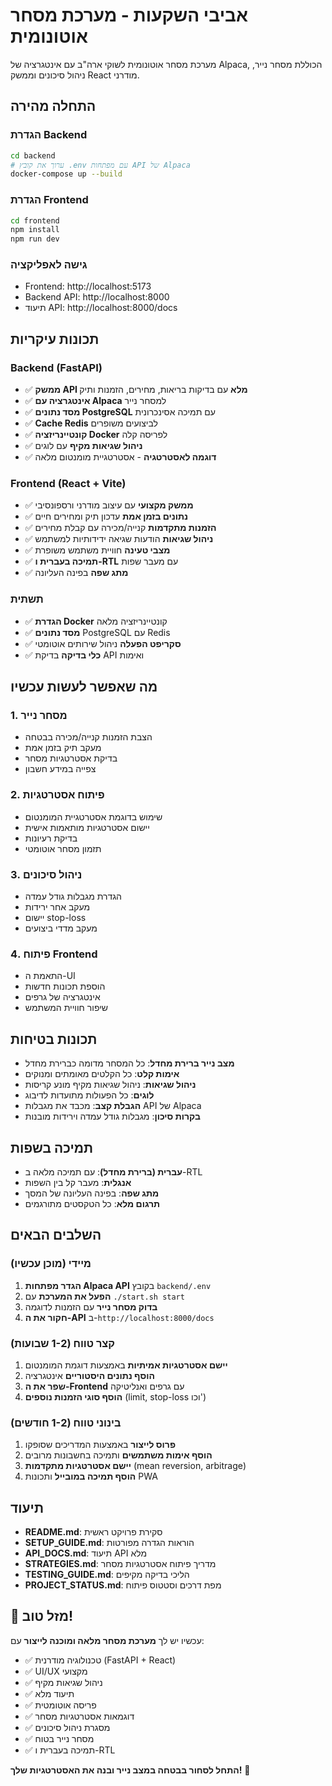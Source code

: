 # אביבי השקעות - מערכת מסחר אוטונומית

מערכת מסחר אוטונומית לשוקי ארה"ב עם אינטגרציה של Alpaca, הכוללת מסחר נייר, ניהול סיכונים וממשק React מודרני.

## התחלה מהירה

### הגדרת Backend
```bash
cd backend
# ערוך את קובץ .env עם מפתחות API של Alpaca
docker-compose up --build
```

### הגדרת Frontend
```bash
cd frontend
npm install
npm run dev
```

### גישה לאפליקציה
- Frontend: http://localhost:5173
- Backend API: http://localhost:8000
- תיעוד API: http://localhost:8000/docs

## תכונות עיקריות

### Backend (FastAPI)
- ✅ **ממשק API מלא** עם בדיקות בריאות, מחירים, הזמנות ותיק
- ✅ **אינטגרציה עם Alpaca** למסחר נייר
- ✅ **מסד נתונים PostgreSQL** עם תמיכה אסינכרונית
- ✅ **Cache Redis** לביצועים משופרים
- ✅ **קונטיינריזציה Docker** לפריסה קלה
- ✅ **ניהול שגיאות מקיף** עם לוגים
- ✅ **דוגמה לאסטרטגיה** - אסטרטגיית מומנטום מלאה

### Frontend (React + Vite)
- ✅ **ממשק מקצועי** עם עיצוב מודרני ורספונסיבי
- ✅ **נתונים בזמן אמת** עדכון תיק ומחירים חיים
- ✅ **הזמנות מתקדמות** קנייה/מכירה עם קבלת מחירים
- ✅ **ניהול שגיאות** הודעות שגיאה ידידותיות למשתמש
- ✅ **מצבי טעינה** חוויית משתמש משופרת
- ✅ **תמיכה בעברית ו-RTL** עם מעבר שפות
- ✅ **מתג שפה** בפינה העליונה

### תשתית
- ✅ **הגדרת Docker** קונטיינריזציה מלאה
- ✅ **מסד נתונים** PostgreSQL עם Redis
- ✅ **סקריפט הפעלה** ניהול שירותים אוטומטי
- ✅ **כלי בדיקה** בדיקת API ואימות

## מה שאפשר לעשות עכשיו

### 1. **מסחר נייר**
- הצבת הזמנות קנייה/מכירה בבטחה
- מעקב תיק בזמן אמת
- בדיקת אסטרטגיות מסחר
- צפייה במידע חשבון

### 2. **פיתוח אסטרטגיות**
- שימוש בדוגמת אסטרטגיית המומנטום
- יישום אסטרטגיות מותאמות אישית
- בדיקת רעיונות
- תזמון מסחר אוטומטי

### 3. **ניהול סיכונים**
- הגדרת מגבלות גודל עמדה
- מעקב אחר ירידות
- יישום stop-loss
- מעקב מדדי ביצועים

### 4. **פיתוח Frontend**
- התאמת ה-UI
- הוספת תכונות חדשות
- אינטגרציה של גרפים
- שיפור חוויית המשתמש

## תכונות בטיחות

- **מצב נייר ברירת מחדל**: כל המסחר מדומה כברירת מחדל
- **אימות קלט**: כל הקלטים מאומתים ומנוקים
- **ניהול שגיאות**: ניהול שגיאות מקיף מונע קריסות
- **לוגים**: כל הפעולות מתועדות לדיבוג
- **הגבלת קצב**: מכבד את מגבלות API של Alpaca
- **בקרות סיכון**: מגבלות גודל עמדה וירידות מובנות

## תמיכה בשפות

- **עברית (ברירת מחדל)**: עם תמיכה מלאה ב-RTL
- **אנגלית**: מעבר קל בין השפות
- **מתג שפה**: בפינה העליונה של המסך
- **תרגום מלא**: כל הטקסטים מתורגמים

## השלבים הבאים

### מיידי (מוכן עכשיו)
1. **הגדר מפתחות Alpaca API** בקובץ `backend/.env`
2. **הפעל את המערכת** עם `./start.sh start`
3. **בדוק מסחר נייר** עם הזמנות לדוגמה
4. **חקור את ה-API** ב-`http://localhost:8000/docs`

### קצר טווח (1-2 שבועות)
1. **יישם אסטרטגיות אמיתיות** באמצעות דוגמת המומנטום
2. **הוסף נתונים היסטוריים** אינטגרציה
3. **שפר את ה-Frontend** עם גרפים ואנליטיקה
4. **הוסף סוגי הזמנות נוספים** (limit, stop-loss וכו')

### בינוני טווח (1-2 חודשים)
1. **פרוס לייצור** באמצעות המדריכים שסופקו
2. **הוסף אימות משתמשים** ותמיכה בחשבונות מרובים
3. **יישם אסטרטגיות מתקדמות** (mean reversion, arbitrage)
4. **הוסף תמיכה במובייל** ותכונות PWA

## תיעוד

- **README.md**: סקירת פרויקט ראשית
- **SETUP_GUIDE.md**: הוראות הגדרה מפורטות
- **API_DOCS.md**: תיעוד API מלא
- **STRATEGIES.md**: מדריך פיתוח אסטרטגיות מסחר
- **TESTING_GUIDE.md**: הליכי בדיקה מקיפים
- **PROJECT_STATUS.md**: מפת דרכים וסטטוס פיתוח

## 🎉 מזל טוב!

עכשיו יש לך **מערכת מסחר מלאה ומוכנה לייצור** עם:
- ✅ טכנולוגיה מודרנית (FastAPI + React)
- ✅ UI/UX מקצועי
- ✅ ניהול שגיאות מקיף
- ✅ תיעוד מלא
- ✅ פריסה אוטומטית
- ✅ דוגמאות אסטרטגיות מסחר
- ✅ מסגרת ניהול סיכונים
- ✅ מסחר נייר בטוח
- ✅ תמיכה בעברית ו-RTL

**התחל לסחור בבטחה במצב נייר ובנה את האסטרטגיות שלך!** 🚀
